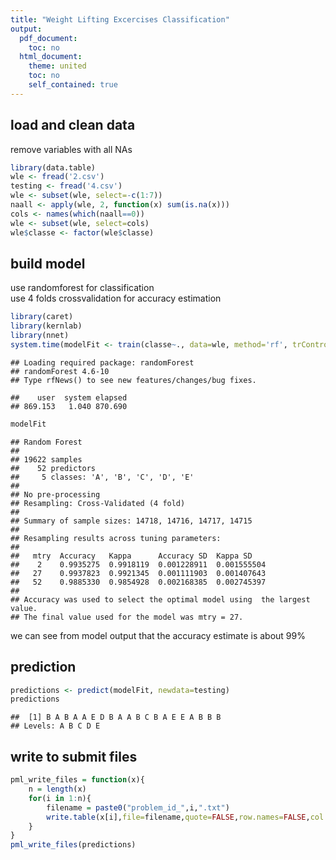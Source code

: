 ```yaml
---
title: "Weight Lifting Excercises Classification"
output:
  pdf_document:
    toc: no
  html_document:
    theme: united
    toc: no
    self_contained: true
---
```

## load and clean data
remove variables with all NAs

```r
library(data.table)
wle <- fread('2.csv')
testing <- fread('4.csv')
wle <- subset(wle, select=-c(1:7))
naall <- apply(wle, 2, function(x) sum(is.na(x)))
cols <- names(which(naall==0))
wle <- subset(wle, select=cols)
wle$classe <- factor(wle$classe)
```

## build model
use randomforest for classification  
use 4 folds crossvalidation for accuracy estimation

```r
library(caret) 
library(kernlab)
library(nnet)
system.time(modelFit <- train(classe~., data=wle, method='rf', trControl=trainControl(method='cv', number=4, repeats=1)))
```

```
## Loading required package: randomForest
## randomForest 4.6-10
## Type rfNews() to see new features/changes/bug fixes.
```

```
##    user  system elapsed 
## 869.153   1.040 870.690
```

```r
modelFit
```

```
## Random Forest 
## 
## 19622 samples
##    52 predictors
##     5 classes: 'A', 'B', 'C', 'D', 'E' 
## 
## No pre-processing
## Resampling: Cross-Validated (4 fold) 
## 
## Summary of sample sizes: 14718, 14716, 14717, 14715 
## 
## Resampling results across tuning parameters:
## 
##   mtry  Accuracy   Kappa      Accuracy SD  Kappa SD   
##    2    0.9935275  0.9918119  0.001228911  0.001555504
##   27    0.9937823  0.9921345  0.001111903  0.001407643
##   52    0.9885330  0.9854928  0.002168385  0.002745397
## 
## Accuracy was used to select the optimal model using  the largest value.
## The final value used for the model was mtry = 27.
```
we can see from model output that the accuracy estimate is about 99%  
## prediction


```r
predictions <- predict(modelFit, newdata=testing)
predictions
```

```
##  [1] B A B A A E D B A A B C B A E E A B B B
## Levels: A B C D E
```


## write to submit files

```r
pml_write_files = function(x){
    n = length(x)
    for(i in 1:n){
        filename = paste0("problem_id_",i,".txt")
        write.table(x[i],file=filename,quote=FALSE,row.names=FALSE,col.names=FALSE)
    }
}
pml_write_files(predictions)        
```
